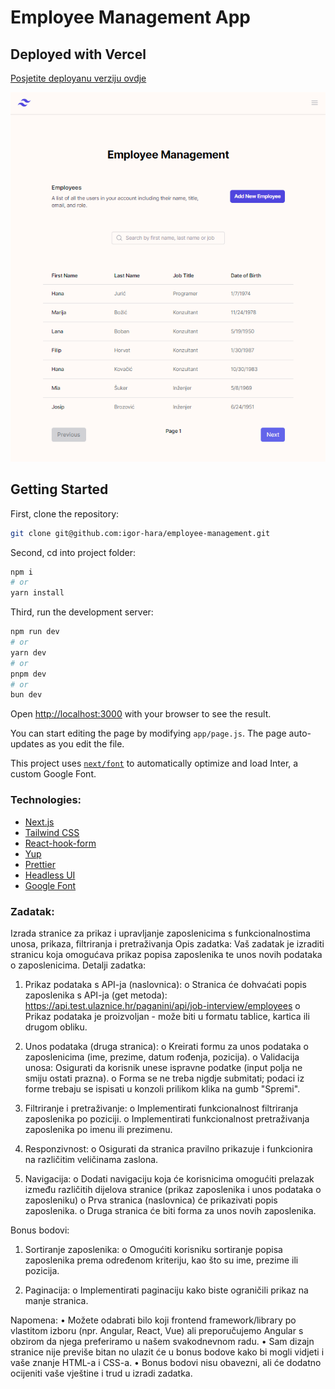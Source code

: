 # Employee Management App

## Deployed with Vercel

[Posjetite deployanu verziju ovdje](https://employee-management-pi-sepia.vercel.app/)

![Screenshot](./assets/screenshot.png)


## Getting Started

First, clone the repository:
```bash
git clone git@github.com:igor-hara/employee-management.git
```

Second, cd into project folder:

```bash
npm i
# or
yarn install
```

Third, run the development server:

```bash
npm run dev
# or
yarn dev
# or
pnpm dev
# or
bun dev
```

Open [http://localhost:3000](http://localhost:3000) with your browser to see the result.

You can start editing the page by modifying `app/page.js`. The page auto-updates as you edit the file.

This project uses [`next/font`](https://nextjs.org/docs/basic-features/font-optimization) to automatically optimize and load Inter, a custom Google Font.


### Technologies:

- [Next.js](https://nextjs.org/)
- [Tailwind CSS](https://tailwindcss.com/)
- [React-hook-form](https://react-hook-form.com/)
- [Yup](https://github.com/jquense/yup)
- [Prettier](https://prettier.io/)
- [Headless UI](https://headlessui.com/)
- [Google Font](https://fonts.google.com/)

### Zadatak:

Izrada stranice za prikaz i upravljanje zaposlenicima s funkcionalnostima unosa,
prikaza, filtriranja i pretraživanja
Opis zadatka:
Vaš zadatak je izraditi stranicu koja omogućava prikaz popisa zaposlenika te unos novih podataka
o zaposlenicima.
Detalji zadatka:

1. Prikaz podataka s API-ja (naslovnica):
   o Stranica će dohvaćati popis zaposlenika s API-ja (get metoda):
   https://api.test.ulaznice.hr/paganini/api/job-interview/employees
   o Prikaz podataka je proizvoljan - može biti u formatu tablice, kartica ili drugom
   obliku.

2. Unos podataka (druga stranica):
   o Kreirati formu za unos podataka o zaposlenicima (ime, prezime, datum rođenja,
   pozicija).
   o Validacija unosa: Osigurati da korisnik unese ispravne podatke (input polja ne
   smiju ostati prazna).
   o Forma se ne treba nigdje submitati; podaci iz forme trebaju se ispisati u konzoli
   prilikom klika na gumb "Spremi".

3. Filtriranje i pretraživanje:
   o Implementirati funkcionalnost filtriranja zaposlenika po poziciji.
   o Implementirati funkcionalnost pretraživanja zaposlenika po imenu ili prezimenu.
4. Responzivnost:
   o Osigurati da stranica pravilno prikazuje i funkcionira na različitim veličinama
   zaslona.
5. Navigacija:
   o Dodati navigaciju koja će korisnicima omogućiti prelazak između različitih
   dijelova stranice (prikaz zaposlenika i unos podataka o zaposleniku)
   o Prva stranica (naslovnica) će prikazivati popis zaposlenika.
   o Druga stranica će biti forma za unos novih zaposlenika.

Bonus bodovi:

1. Sortiranje zaposlenika:
   o Omogućiti korisniku sortiranje popisa zaposlenika prema određenom kriteriju,
   kao što su ime, prezime ili pozicija.

2. Paginacija:
   o Implementirati paginaciju kako biste ograničili prikaz na manje stranica.

Napomena:
• Možete odabrati bilo koji frontend framework/library po vlastitom izboru (npr. Angular,
React, Vue) ali preporučujemo Angular s obzirom da njega preferiramo u našem
svakodnevnom radu.
• Sam dizajn stranice nije previše bitan no ulazit će u bonus bodove kako bi mogli vidjeti i
vaše znanje HTML-a i CSS-a.
• Bonus bodovi nisu obavezni, ali će dodatno ocijeniti vaše vještine i trud u izradi zadatka.
